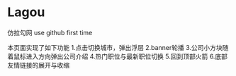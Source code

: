 # Lagou
仿拉勾网
use github first time

本页面实现了如下功能
1.点击切换城市，弹出浮层
2.banner轮播
3.公司小方块随着鼠标进入方向弹出公司介绍
4.热门职位与最新职位切换
5.回到顶部火箭
6.底部友情链接的展开与收缩